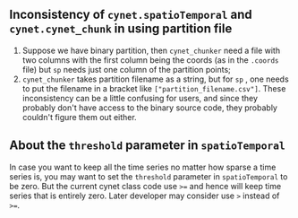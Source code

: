 ## Inconsistency of `cynet.spatioTemporal` and `cynet.cynet_chunk` in using partition file

1. Suppose we have binary partition, then `cynet_chunker` need a file with two columns with the first column being the coords (as in the `.coords` file) but `sp` needs just one column of the partition points;
2. `cynet_chunker` takes partition filename as a string, but for `sp` , one needs to put the filename in a bracket like `["partition_filename.csv"]`.
These inconsistency can be a little confusing for users, and since they probably don't have access to the binary source code, they probably couldn't figure them out either.

## About the `threshold` parameter in `spatioTemporal`
In case you want to keep all the time series no matter how sparse a time series is, you may want to set the `threshold` parameter in `spatioTemporal` to be zero. But the current cynet class code use `>=` and hence will keep time series that is entirely zero. Later developer may consider use `>` instead of `>=`.